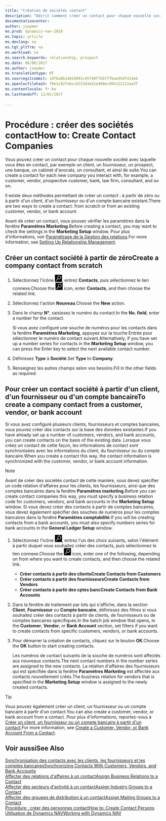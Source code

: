 ```yaml
---
title: "Création de sociétés contact"
description: "Décrit comment créer un contact pour chaque nouvelle société ou société prospect avec laquelle vous collaborez ou entretenez des relations."
documentationcenter: 
author: jswymer
ms.prod: dynamics-nav-2018
ms.topic: article
ms.devlang: na
ms.tgt_pltfrm: na
ms.workload: na
ms.search.keywords: relationship, prospect
ms.date: 06/06/2017
ms.author: jswymer
ms.translationtype: HT
ms.sourcegitcommit: 1dfba8b14019991c95f40ffd5f7fbaed5df414eb
ms.openlocfilehash: f9e1c82fe0cc6223d3eb1e468ec965122111ea3f
ms.contentlocale: fr-be
ms.lasthandoff: 12/01/2017

---
```

# <a name="how-to-create-contact-companies"></a><span data-ttu-id="f38c1-103">Procédure : créer des sociétés contact</span><span class="sxs-lookup"><span data-stu-id="f38c1-103">How to: Create Contact Companies</span></span>
<span data-ttu-id="f38c1-104">Vous pouvez créer un contact pour chaque nouvelle société avec laquelle vous êtes en contact, par exemple un client, un fournisseur, un prospect, une banque, un cabinet d'avocats, un consultant, et ainsi de suite.</span><span class="sxs-lookup"><span data-stu-id="f38c1-104">You can create a contact for each new company you interact with, for example, a customer, vendor, prospective customer, bank, law firm, consultant, and so on.</span></span>

<span data-ttu-id="f38c1-105">Il existe deux méthodes permettant de créer un contact : à partir de zéro ou à partir d'un client, d'un fournisseur ou d'un compte bancaire existant.</span><span class="sxs-lookup"><span data-stu-id="f38c1-105">There are two ways to create a contact: from scratch or from an existing customer, vendor, or bank account.</span></span>

<span data-ttu-id="f38c1-106">Avant de créer un contact, vous pouvez vérifier les paramètres dans la fenêtre **Paramètres Marketing**.</span><span class="sxs-lookup"><span data-stu-id="f38c1-106">Before creating a contact, you may want to check the settings in the **Marketing Setup** window.</span></span> <span data-ttu-id="f38c1-107">Pour plus d'informations, voir [Paramétrage de la Gestion des relations](marketing-setup-marketing.md).</span><span class="sxs-lookup"><span data-stu-id="f38c1-107">For more information, see [Setting Up Relationship Management](marketing-setup-marketing.md).</span></span>

## <a name="create-a-company-contact-from-scratch"></a><span data-ttu-id="f38c1-108">Créer un contact société à partir de zéro</span><span class="sxs-lookup"><span data-stu-id="f38c1-108">Create a company contact from scratch</span></span>
1. <span data-ttu-id="f38c1-109">Sélectionnez l'icône ![Page ou état pour la recherche](media/ui-search/search_small.png "Page ou état pour la recherche"), entrez **Contacts**, puis sélectionnez le lien connexe.</span><span class="sxs-lookup"><span data-stu-id="f38c1-109">Choose the ![Search for Page or Report](media/ui-search/search_small.png "Search for Page or Report icon") icon, enter **Contacts**, and then choose the related link.</span></span>
2. <span data-ttu-id="f38c1-110">Sélectionnez l'action **Nouveau**.</span><span class="sxs-lookup"><span data-stu-id="f38c1-110">Choose the **New** action.</span></span>
3. <span data-ttu-id="f38c1-111">Dans le champ **N°**, saisissez le numéro du contact.</span><span class="sxs-lookup"><span data-stu-id="f38c1-111">In the **No. field**, enter a number for the contact.</span></span>

    <span data-ttu-id="f38c1-112">Si vous avez configuré une souche de numéros pour les contacts dans la fenêtre **Paramètres Marketing**, appuyez sur la touche Entrée pour sélectionner le numéro de contact suivant.</span><span class="sxs-lookup"><span data-stu-id="f38c1-112">Alternatively, if you have set up a number series for contacts in the **Marketing Setup** window, you can press the Enter key to select the next available contact number.</span></span>  
4. <span data-ttu-id="f38c1-113">Définissez **Type** à **Société**.</span><span class="sxs-lookup"><span data-stu-id="f38c1-113">Set **Type** to **Company**.</span></span>
5. <span data-ttu-id="f38c1-114">Renseignez les autres champs selon vos besoins.</span><span class="sxs-lookup"><span data-stu-id="f38c1-114">Fill in the other fields as required.</span></span>

## <a name="to-create-a-company-contact-from-a-customer-vendor-or-bank-account"></a><span data-ttu-id="f38c1-115">Pour créer un contact société à partir d'un client, d'un fournisseur ou d'un compte bancaire</span><span class="sxs-lookup"><span data-stu-id="f38c1-115">To create a company contact from a customer, vendor, or bank account</span></span>
<span data-ttu-id="f38c1-116">Si vous avez configuré plusieurs clients, fournisseurs et comptes bancaires, vous pouvez créer des contacts sur la base des données existantes.</span><span class="sxs-lookup"><span data-stu-id="f38c1-116">If you have already set up a number of customers, vendors, and bank accounts, you can create contacts on the basis of the existing data.</span></span> <span data-ttu-id="f38c1-117">Lorsque vous créez un contact de cette façon, les informations de contact sont synchronisées avec les informations du client, du fournisseur ou du compte bancaire.</span><span class="sxs-lookup"><span data-stu-id="f38c1-117">When you create a contact this way, the contact information is synchronized with the customer, vendor, or bank account information.</span></span>

> [!NOTE]  
>   <span data-ttu-id="f38c1-118">Avant de créer des sociétés contact de cette manière, vous devez spécifier un code relation d'affaires pour les clients, les fournisseurs, ainsi que des comptes bancaires dans la fenêtre **Paramètres marketing**.</span><span class="sxs-lookup"><span data-stu-id="f38c1-118">Before you can create contact companies this way, you must specify a business relation code for customers, vendors, and bank accounts in the **Marketing Setup** window.</span></span> <span data-ttu-id="f38c1-119">Si vous devez créer des contacts à partir de comptes bancaires, vous devez également spécifier des souches de numéros pour les comptes bancaires dans la fenêtre **Paramètres comptabilité**.</span><span class="sxs-lookup"><span data-stu-id="f38c1-119">If you will be creating contacts from a bank accounts, you must also specify numbers series for bank accounts in the **General Ledger Setup** window.</span></span>

1. <span data-ttu-id="f38c1-120">Sélectionnez l'icône ![Page ou état pour la recherche](media/ui-search/search_small.png "Page ou état pour la recherche"), entrez l'un des choix suivants, selon l'élément à partir duquel vous souhaitez créer des contacts, puis sélectionnez le lien connexe.</span><span class="sxs-lookup"><span data-stu-id="f38c1-120">Choose the ![Search for Page or Report](media/ui-search/search_small.png "Search for Page or Report icon") icon, enter one of the following, depending on from where you want to create contacts, and then choose the related link.</span></span>
   * <span data-ttu-id="f38c1-121">**Créer contacts à partir des clients**</span><span class="sxs-lookup"><span data-stu-id="f38c1-121">**Create Contacts from Customers**</span></span>
   * <span data-ttu-id="f38c1-122">**Créer contacts à partir des fournisseurs**</span><span class="sxs-lookup"><span data-stu-id="f38c1-122">**Create Contacts from Vendors**</span></span>
   * <span data-ttu-id="f38c1-123">**Créer contacts à partir des cptes banc**</span><span class="sxs-lookup"><span data-stu-id="f38c1-123">**Create Contacts from Bank Accounts**</span></span>
2. <span data-ttu-id="f38c1-124">Dans la fenêtre de traitement par lots qui s'affiche, dans la section **Client**, **Fournisseur** ou **Compte bancaire**, définissez des filtres si vous souhaitez créer des contacts à partir de clients, de fournisseurs ou de comptes bancaires spécifiques.</span><span class="sxs-lookup"><span data-stu-id="f38c1-124">In the batch job window that opens, in the **Customer**, **Vendor**, or **Bank Account** section, set filters if you want to create contacts from specific customers, vendors, or bank accounts.</span></span>
3. <span data-ttu-id="f38c1-125">Pour démarrer la création de contacts, cliquez sur le bouton **OK**.</span><span class="sxs-lookup"><span data-stu-id="f38c1-125">Choose the **OK** button to start creating contacts.</span></span>

    <span data-ttu-id="f38c1-126">Les numéros de contact suivants de la souche de numéros sont affectés aux nouveaux contacts.</span><span class="sxs-lookup"><span data-stu-id="f38c1-126">The next contact numbers in the number series are assigned to the new contacts.</span></span> <span data-ttu-id="f38c1-127">La relation d'affaires des fournisseurs qui est spécifiée dans la fenêtre **Paramètres Marketing** est affectée aux contacts nouvellement créés.</span><span class="sxs-lookup"><span data-stu-id="f38c1-127">The business relation for vendors that is specified in the **Marketing Setup** window is assigned to the newly created contacts.</span></span>

> [!TIP]  
>   <span data-ttu-id="f38c1-128">Vous pouvez également créer un client, un fournisseur ou un compte bancaire à partir d'un contact.</span><span class="sxs-lookup"><span data-stu-id="f38c1-128">You can also create a customer, vendor, or bank account from a contact.</span></span> <span data-ttu-id="f38c1-129">Pour plus d'informations, reportez-vous à [Créer un client, un fournisseur ou un compte bancaire à partir d'un contact](marketing-how-create-contacts-new-customers-vendors-bank-accounts.md).</span><span class="sxs-lookup"><span data-stu-id="f38c1-129">For more information, see [Create a Customer, Vendor, or Bank Account From a Contact](marketing-how-create-contacts-new-customers-vendors-bank-accounts.md).</span></span>

## <a name="see-also"></a><span data-ttu-id="f38c1-130">Voir aussi</span><span class="sxs-lookup"><span data-stu-id="f38c1-130">See Also</span></span>
[<span data-ttu-id="f38c1-131">Synchronisation des contacts avec les clients, les fournisseurs et les comptes bancaires</span><span class="sxs-lookup"><span data-stu-id="f38c1-131">Synchronizing Contacts With Customers, Vendors, and Bank Accounts</span></span>](marketing-synchronize-contacts-customers-vendors-bank-accounts.md)  
[<span data-ttu-id="f38c1-132">Affecter des relations d'affaires à un contact</span><span class="sxs-lookup"><span data-stu-id="f38c1-132">Assign Business Relations to a Contact</span></span>](marketing-business-relations.md#AssignBusRelContact)  
[<span data-ttu-id="f38c1-133">Affecter des secteurs d'activité à un contact</span><span class="sxs-lookup"><span data-stu-id="f38c1-133">Assign Industry Groups to a Contact</span></span>](marketing-industry-groups.md#AssignIndustryGroupContact)  
[<span data-ttu-id="f38c1-134">Affecter des groupes de distribution à un contact</span><span class="sxs-lookup"><span data-stu-id="f38c1-134">Assign Mailing Groups to a Contact</span></span>](marketing-mailing-groups.md#AssignMailGroupContact)  
[<span data-ttu-id="f38c1-135">Procédure : créer des personnes contact</span><span class="sxs-lookup"><span data-stu-id="f38c1-135">How to: Create Contact Persons</span></span>](marketing-create-contact-persons.md)  
[<span data-ttu-id="f38c1-136">Utilisation de Dynamics NAV</span><span class="sxs-lookup"><span data-stu-id="f38c1-136">Working with Dynamics NAV</span></span>](ui-work-product.md)

